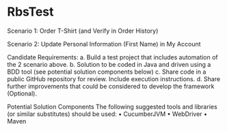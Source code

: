 # RbsTest

Scenario 1: Order T-Shirt (and Verify in Order History)

Scenario 2: Update Personal Information (First Name) in My Account



Candidate Requirements:
a. Build a test project that includes automation of the 2 scenario above.
b. Solution to be coded in Java and driven using a BDD tool (see potential solution components below)
c. Share code in a public GitHub repository for review. Include execution instructions.
d. Share further improvements that could be considered to develop the framework (Optional).



Potential Solution Components
The following suggested tools and libraries (or similar substitutes) should be used:
• CucumberJVM
• WebDriver
• Maven

